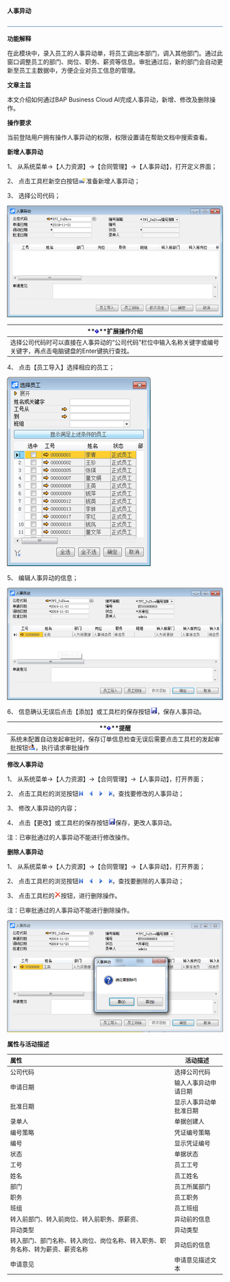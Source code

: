 **人事异动**

 ![1574417197089](rlzy_ht/common/headLine.png)

 

**功能解释**

在此模块中，录入员工的人事异动单，将员工调出本部门，调入其他部门。通过此窗口调整员工的部门、岗位、职务、薪资等信息。审批通过后，新的部门会自动更新至员工主数据中，方便企业对员工信息的管理。

 

**文章主旨**

本文介绍如何通过BAP Business Cloud AI完成人事异动，新增、修改及删除操作。

**操作要求**

当前登陆用户拥有操作人事异动的权限，权限设置请在帮助文档中搜索查看。

**新增人事异动**

1、 从系统菜单->【人力资源】->【合同管理】->【人事异动】，打开定义界面； 

2、 点击工具栏新空白按钮![img](rlzy_ht/common/新建.png)准备新增人事异动；

3、 选择公司代码；

 

![img](rlzy_ht/101.png)

| **![System_CAPS_ICON_important.jpg](rlzy_ht/common/gth.png)**扩展操作介绍 |
| ------------------------------------------------------------ |
| 选择公司代码时可以直接在人事异动的“公司代码”栏位中输入名称关键字或编号关键字，再点击电脑键盘的Enter键执行查找。 |

 

4、 点击【员工导入】选择相应的员工；

![img](rlzy_ht/102.png)

5、 编辑人事异动的信息；

![img](rlzy_ht/103.png)

6、 信息确认无误后点击【添加】或工具栏的保存按钮![img](rlzy_ht/common/保存.png)，保存人事异动。

| **![System_CAPS_ICON_important.jpg](rlzy_ht/common/gth.png)**提醒 |
| ------------------------------------------------------------ |
| 系统未配置自动发起审批时，保存订单信息检查无误后需要点击工具栏的发起审批按钮![img](rlzy_ht/common/审批.png)，执行请求审批操作 |

**修改人事异动**

1、 从系统菜单->【人力资源】->【合同管理】->【人事异动】，打开界面；

2、 点击工具栏的浏览按钮![img](rlzy_ht/common/翻页.png)，查找要修改的人事异动；

3、 修改人事异动的内容；

4、 点击【更改】或工具栏的保存按钮![img](rlzy_ht/common/保存.png)保存，更改人事异动。

注：已审批通过的人事异动不能进行修改操作。

**删除人事异动**

1、 从系统菜单->【人力资源】->【合同管理】->【人事异动】，打开界面；

2、 点击工具栏的浏览按钮![img](rlzy_ht/common/翻页.png)，查找要删除的人事异动；

3、 点击工具栏的![img](rlzy_ht/common/删除.png)按钮，进行删除操作。

注：已审批通过的人事异动不能进行删除操作。

![img](rlzy_ht/104.png)

**属性与活动描述**

| **属性**                                                     | **活动描述**           |
| :----------------------------------------------------------- | ---------------------- |
| 公司代码                                                     | 选择公司代码           |
| 申请日期                                                     | 输入人事异动申请日期   |
| 批准日期                                                     | 显示人事异动单批准日期 |
| 录单人                                                       | 单据创建人             |
| 编号策略                                                     | 凭证编号策略           |
| 编号                                                         | 显示凭证编号           |
| 状态                                                         | 单据状态               |
| 工号                                                         | 员工工号               |
| 姓名                                                         | 员工姓名               |
| 部门                                                         | 员工所属部门           |
| 职务                                                         | 员工职务               |
| 班组                                                         | 员工班组               |
| 转入前部门、转入前岗位、转入前职务、原薪资、                 | 异动前的信息           |
| 异动类型                                                     | 异动类型               |
| 转入部门、部门名称、转入岗位、岗位名称、转入职务、职务名称、转为薪资、薪资名称 | 异动后的信息           |
| 申请意见                                                     | 申请意见描述文本       |

 

